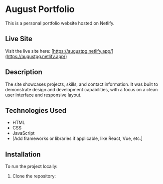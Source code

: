 # August Portfolio

This is a personal portfolio website hosted on Netlify.

## Live Site

Visit the live site here: [https://augustpg.netlify.app/](https://augustpg.netlify.app/)

## Description

The site showcases projects, skills, and contact information. It was built to demonstrate design and development capabilities, with a focus on a clean user interface and responsive layout.

## Technologies Used

- HTML
- CSS
- JavaScript
- [Add frameworks or libraries if applicable, like React, Vue, etc.]

## Installation

To run the project locally:

1. Clone the repository:
